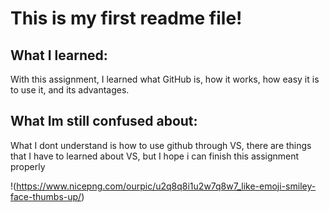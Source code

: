 # This is my first readme file!

## What I learned:
With this assignment, I learned what GitHub is, how it works, how easy it is to use it, and its advantages.

## What Im still confused about:
What I dont understand is how to use github through VS, there are things that I have to learned about VS, but I hope i can finish this assignment properly

!(https://www.nicepng.com/ourpic/u2q8q8i1u2w7q8w7_like-emoji-smiley-face-thumbs-up/)